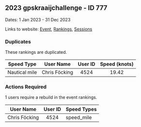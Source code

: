 ## 2023 gpskraaijchallenge - ID 777

Dates: 1 Jan 2023 - 31 Dec 2023

Links to website: [Event](https://www.gps-speedsurfing.com/default.aspx?mnu=event&val=777), [Rankings](https://www.gps-speedsurfing.com/default.aspx?mnu=eventranking&val=777), [Sessions](https://www.gps-speedsurfing.com/default.aspx?mnu=eventsessions&val=777)

### Duplicates

These rankings are duplicated.

| Speed Type | User Name | User ID | Speed (knots) |
| ---------- | --------- | :-----: | :-----------: |
| Nautical mile | Chris Föcking | 4524 | 19.42 |

### Actions Required

1 users require a rebuild in the event rankings.

| User Name | User ID | Speed Types |
| --------- | :-----: | ----------- |
| Chris Föcking | 4524 | speed_mile |
